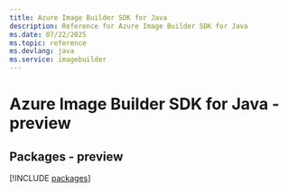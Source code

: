 ```yaml
---
title: Azure Image Builder SDK for Java
description: Reference for Azure Image Builder SDK for Java
ms.date: 07/22/2025
ms.topic: reference
ms.devlang: java
ms.service: imagebuilder
---
```

# Azure Image Builder SDK for Java - preview
## Packages - preview
[!INCLUDE [packages](image-builder-index.md)]